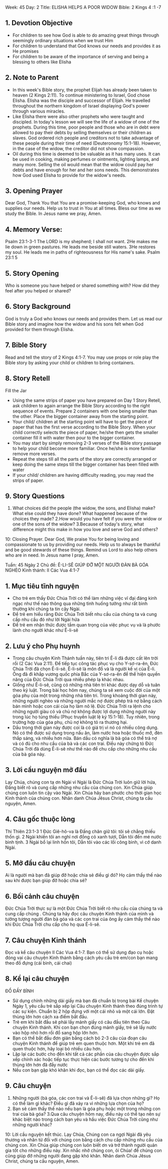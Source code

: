 Week: 45
Day: 2
Title: ELISHA HELPS A POOR WIDOW
Bible: 2 Kings 4 :1 -7

## 1. Devotion Objective
- For children to see how God is able to do amazing great things through seemingly ordinary situations when we trust Him
- For children to understand that God knows our needs and provides it as He promises
- For children to be aware of the importance of serving and being a blessing to others like Elisha

## 2. Note to Parent
- In this week's Bible story, the prophet Elijah has already been taken to heaven (2 Kings 2:11). To continue ministering to Israel, God chose Elisha. Elisha was the disciple and successor of Elijah. He travelled throughout the northern kingdom of Israel displaying God's power through various miracles.
- Like Elisha there were also other prophets who were taught and discipled. In today's lesson we will see the life of a widow of one of the prophets. During this time, poor people and those who are in debt were allowed to pay their debts by selling themselves or their children as slaves. God ordered rich people and creditors not to take advantage of these people during their time of need (Deuteronomy 15:1-18). However, in the case of the widow, the creditor did not show compassion.
- Oil during this time is deemed to be valuable as it has many uses. It can be used in cooking, making perfumes or ointments, lighting lamps, and many more. Selling the oil would mean that the widow could pay her debts and have enough for her and her sons needs. This demonstrates how God used Elisha to provide for the widow's needs.

## 3. Opening Prayer
Dear God, Thank You that You are a promise-keeping God, who knows and supplies our needs. Help us to trust in You at all times. Bless our time as we study the Bible. In Jesus name we pray, Amen.

## 4. Memory Verse:
Psalm 23:1-3-1 The LORD is my shepherd; I shall not want. 2He makes me lie down in green pastures. He leads me beside still waters. 3He restores my soul. He leads me in paths of righteousness for His name's sake. Psalm 23:1 5

## 5. Story Opening
Who is someone you have helped or shared something with? How did they feel after you helped or shared?

## 6. Story Background
God is truly a God who knows our needs and provides them. Let us read our Bible story and imagine how the widow and his sons felt when God provided for them through Elisha.

## 7. Bible Story
Read and tell the story of 2 Kings 4:1-7. You may use props or role play the Bible story by asking your child or children to bring containers.


## 8. Story Retell
Fill the Jar
- Using the same strips of paper you have prepared on Day 1 Story Retell, ask children to again arrange the Bible Story according to the right sequence of events. Prepare 2 containers with one being smaller than the other. Place the bigger container away from the starting point.
- Your child/ children at the starting point will have to get the piece of paper that has the first verse according to the Bible Story. When your child correctly selects the piece of paper, he/she then gets the smaller container fill it with water then pour to the bigger container.
- You may start by simply removing 2-3 verses of the Bible story passage to help your child become more familiar. Once he/she is more familiar remove more verses.
- Repeat the steps till all the parts of the story are correctly arranged or keep doing the same steps till the bigger container has been filled with water
- If your child/ children are having difficulty reading, you may read the strips of paper.


## 9. Story Questions
1. What choices did the people (the widow, the sons, and Elisha) make? What else could they have done? What happened because of the choices they made?
2.How would you have felt if you were the widow or one of the sons of the widow?
3.Because of today's story, what difference might this make in how you love and serve God and others?

10: Closing Prayer.
Dear God, We praise You for being loving and compassionate to us by providing our needs. Help us to always be thankful and be good stewards of these things. Remind us Lord to also help others who are in need. In Jesus name I pray, Amen.


Tuần: 45
Ngày 2
Chủ đề: Ê-LI-SÊ GIÚP ĐỠ MỘT NGƯỜI ĐÀN BÀ GÓA NGHÈO
Kinh thánh: II Các Vua 4:1-7

## 1. Mục tiêu tĩnh nguyện
- Cho trẻ em thấy Đức Chúa Trời có thể làm những việc vĩ đại đáng kinh ngạc như thế nào thông qua những tình huống tưởng như rất bình thường khi chúng ta tin cậy Ngài.
- Để trẻ em hiểu rằng Đức Chúa Trời biết nhu cầu của chúng ta và cung cấp nhu cầu đó như lời Ngài hứa
- Để trẻ em nhận thức được tầm quan trọng của việc phục vụ và là phước lành cho người khác như Ê-li-sê

## 2. Lưu ý cho Phụ huynh
- Trong câu chuyện Kinh Thánh tuần này, tiên tri Ê-li đã được cất lên trời rồi (2 Các Vua 2:11). Để tiếp tục công tác phục vụ cho Y-sơ-ra-ên, Đức Chúa Trời đã chọn Ê-li-sê. Ê-li-sê là môn đồ và là người kế vị của Ê-li. Ông đã đi khắp vương quốc phía Bắc của Y-sơ-ra-ên để thể hiện quyền năng của Đức Chúa Trời qua nhiều phép lạ khác nhau.
- Giống như Ê-li-sê, cũng có những nhà tiên tri khác được dạy dỗ và tuân theo kỷ luật. Trong bài học hôm nay, chúng ta sẽ xem cuộc đời của một góa phụ của một trong những nhà tiên tri. Trong khoảng thời gian này, những người nghèo và những người mắc nợ được phép trả nợ bằng cách bán mình hoặc con cái của họ làm nô lệ. Đức Chúa Trời ra lệnh cho những người giàu có và chủ nợ không được lợi dụng những người này trong lúc họ túng thiếu (Phục truyền luật lệ ký 15:1-18). Tuy nhiên, trong trường hợp của góa phụ, chủ nợ không tỏ ra thương hại.
- Dầu trong thời gian này được coi là có giá trị vì nó có nhiều công dụng. Nó có thể được sử dụng trong nấu ăn, làm nước hoa hoặc thuốc mỡ, đèn thắp sáng, và nhiều hơn nữa. Bán dầu có nghĩa là bà góa có thể trả nợ và có đủ cho nhu cầu của bà và các con trai. Điều này chứng tỏ Đức Chúa Trời đã dùng Ê-li-sê như thế nào để chu cấp cho những nhu cầu của bà góa này.

## 3. Lời cầu nguyện mở đầu
Lạy Chúa, chúng con tạ ơn Ngài vì Ngài là Đức Chúa Trời luôn giữ lời hứa, Đấng biết rõ và cung cấp những nhu cầu của chúng con. Xin Chúa giúp chúng con luôn tin cậy vào Ngài. Xin Chúa hãy ban phước cho thời gian học Kinh thánh của chúng con. Nhân danh Chúa Jêsus Christ, chúng ta cầu nguyện, Amen.


## 4. Câu gốc thuộc lòng
Thi Thiên 23:1-3
1 Đức Giê-hô-va là Đấng chăn giữ tôi: tôi sẽ chẳng thiếu thốn gì. 2 Ngài khiến tôi an nghỉ nơi đồng cỏ xanh tươi, Dẫn tôi đến mé nước bình tịnh. 3 Ngài bổ lại linh hồn tôi, Dẫn tôi vào các lối công bình, vì cớ danh Ngài.

## 5. Mở đầu câu chuyện
Ai là người mà bạn đã giúp đỡ hoặc chia sẻ điều gì đó? Họ cảm thấy thế nào sau khi được bạn giúp đỡ hoặc chia sẻ?

## 6. Bối cảnh câu chuyện
Đức Chúa Trời thực sự là một Đức Chúa Trời biết rõ nhu cầu của chúng ta và cung cấp chúng . Chúng ta hãy đọc câu chuyện Kinh thánh của mình và tưởng tượng người đàn bà góa và các con trai của ông ấy cảm thấy thế nào khi Đức Chúa Trời chu cấp cho họ qua Ê-li-sê.

## 7. Câu chuyện Kinh thánh
Đọc và kể câu chuyện II Các Vua 4:1-7. Bạn có thể sử dụng đạo cụ hoặc đóng vai câu chuyện Kinh thánh bằng cách yêu cầu trẻ em/con bạn mang theo đồ đựng (cái bình, cái chai)


## 8. Kể lại câu chuyện
ĐỔ ĐẦY BÌNH
- Sử dụng chính những dải giấy mà bạn đã chuẩn bị trong bài Kể chuyện Ngày 1, yêu cầu trẻ sắp xếp lại Câu chuyện Kinh thánh theo đúng trình tự các sự kiện. Chuẩn bị 2 hộp đựng với một cái nhỏ và một cái lớn. Đặt thùng lớn hơn cách xa điểm bắt đầu.
- Trẻ em khi bắt đầu sẽ phải lấy mảnh giấy có câu đầu tiên theo Câu chuyện Kinh thánh. Khi con bạn chọn đúng mảnh giấy, trẻ sẽ lấy nước vào hộp nhỏ hơn rồi đổ sang hộp lớn hơn.
- Bạn có thể bắt đầu đơn giản bằng cách bỏ 2-3 câu của đoạn câu chuyện Kinh thánh để giúp trẻ em quen thuộc hơn. Một khi trẻ em đã quen thuộc hơn, hãy loại bỏ nhiều câu hơn.
- Lặp lại các bước cho đến khi tất cả các phần của câu chuyện được sắp xếp chính xác hoặc tiếp tục thực hiện các bước tương tự cho đến khi thùng lớn hơn đã đầy nước
- Nếu con bạn gặp khó khăn khi đọc, bạn có thể đọc các dải giấy.


## 9. Câu chuyện
1. Những người (bà góa, các con trai và Ê-li-sê) đã lựa chọn những gì? Họ có thể làm gì khác? Điều gì đã xảy ra vì những lựa chọn của họ?
2. Bạn sẽ cảm thấy thế nào nếu bạn là góa phụ hoặc một trong những con trai của bà góa?
3.Qua câu chuyện hôm nay, điều này có thể tạo nên sự khác biệt nào trong cách bạn yêu và hầu việc Đức Chúa Trời cũng như những người khác?

10: Lời cầu nguyện kết thúc.
Lạy Chúa, Chúng con ca ngợi Ngài đã yêu thương và nhân từ đối với chúng con bằng cách chu cấp những nhu cầu của chúng con. Xin Chúa giúp chúng con luôn biết ơn và trở thành người quản gia tốt cho những điều này. Xin nhắc nhở chúng con, ôi Chúa! để chúng con cũng giúp đỡ những người đang gặp khó khăn. Nhân danh Chúa Jêsus Christ, chúng ta cầu nguyện, Amen.
